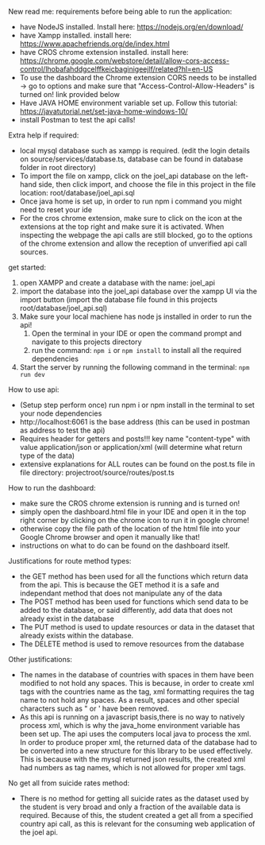 New read me:
requirements before being able to run the application:
- have NodeJS installed. Install here: https://nodejs.org/en/download/
- have Xampp installed. install here: https://www.apachefriends.org/de/index.html
- have CROS chrome extension installed. install here: https://chrome.google.com/webstore/detail/allow-cors-access-control/lhobafahddgcelffkeicbaginigeejlf/related?hl=en-US
- To use the dashboard the Chrome extension CORS needs to be installed -> go to options and make sure that "Access-Control-Allow-Headers" is turned on! link provided below
- Have JAVA HOME environment variable set up. Follow this tutorial: https://javatutorial.net/set-java-home-windows-10/
- install Postman to test the api calls!

Extra help if required:
- local mysql database such as xampp is required. (edit the login details on source/services/database.ts, database can be found in database folder in root directory)
- To import the file on xampp, click on the joel_api database on the left-hand side, then click import, and choose the file in this project in the file location: root/database/joel_api.sql 
- Once java home is set up, in order to run npm i command you might need to reset your ide
- For the cros chrome extension, make sure to click on the icon at the extensions at the top right and make sure it is activated. When inspecting the webpage the api calls are still blocked, go to the options of the chrome extension and allow the reception of unverified api call sources.

get started:
1. open XAMPP and create a database with the name: joel_api
2. import the database into the joel_api database over the xampp UI via the import button (import the database file found in this projects root/database/joel_api.sql) 
3. Make sure your local machiene has node js installed in order to run the api!
   1. Open the terminal in your IDE or open the command prompt and navigate to this projects directory
   2. run the command: `npm i` or `npm install` to install all the required dependencies
4. Start the server by running the following command in the terminal: `npm run dev`

How to use api:
* (Setup step perform once) run npm i or npm install in the terminal to set your node dependencies
* http://localhost:6061 is the base address (this can be used in postman as address to test the api)
* Requires header for getters and posts!!! key name "content-type" with value application/json or application/xml (will determine what return type of the data)
* extensive explanations for ALL routes can be found on the post.ts file in file directory: projectroot/source/routes/post.ts

How to run the dashboard:
- make sure the CROS chrome extension is running and is turned on!
- simply open the dashboard.html file in your IDE and open it in the top right corner by clicking on the chrome icon to run it in google chrome!
- otherwise copy the file path of the location of the html file into your Google Chrome browser and open it manually like that! 
- instructions on what to do can be found on the dashboard itself.

Justifications for route method types:
- the GET method has been used for all the functions which return data from the api. This is because the GET method it is a safe and independant method that does not manipulate any of the data
- The POST method has been used for functions which send data to be added to the database, or said differently, add data that does not already exist in the database
- The PUT method is used to update resources or data in the dataset that already exists within the database. 
- The DELETE method is used to remove resources from the database

Other justifications:
- The names in the database of countries with spaces in them have been modified to not hold any spaces. This is because, in order to create xml tags with the countries name as the tag, xml formatting requires the tag name to not hold any spaces. As a result, spaces and other special characters such as " or ' have been removed.
- As this api is running on a javascript basis,there is no way to natively process xml, which is why the java_home environment variable has been set up. The api uses the computers local java to process the xml. In order to produce proper xml, the returned data of the database had to be converted into a new structure for this library to be used effectively. This is because with the mysql returned json results, the created xml had numbers as tag names, which is not allowed for proper xml tags.

No get all from suicide rates method:
- There is no method for getting all suicide rates as the dataset used by the student is very broad and only a fraction of the available data is required. Because of this, the student created a get all from a specified country api call, as this is relevant for the consuming web application of the joel api.
